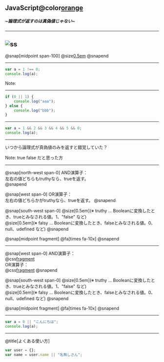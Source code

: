 ## JavaScript@color[orange](再入門)
##### ~論理式が返すのは真偽値じゃない~
---

![ss](https://qiita-image-store.s3.amazonaws.com/0/295452/profile-images/1554676443)
---

@snap[midpoint span-100]
@size[0.5em]([3歳娘<br/>「いつから論理式が真偽値のみを返すと錯覚していた？」](https://qiita.com/Yametaro/items/17f9b2baa67440b8664a))
@snapend

---
```javascript
var a = 1 !== 0;
console.log(a);
```
Note:


---
```javascript
if (0 || 1) {
    console.log("aaa");
} else {
    console.log("bbb");
}
```
---
```javascript
var a = 1 && 2 && 3 && 4 && 5 && 0;
console.log(a);
```
---
いつから論理式が真偽値のみを返すと錯覚していた？

Note:
true false だと思った方

---
@snap[north-west span-0]
AND演算子：</br>左右の値どちらもtruthyなら、trueを返す。</br>
@snapend

@snap[west span-0]
OR演算子：</br>左右の値どちらかがtruthyなら、trueを返す。
@snapend

@snap[south-west span-0]
@size[0.5em](※ truthy ... Booleanに変換したとき、trueとみなされる値。1、"false" など)</br>
@size[0.5em](※ falsy ... Booleanに変換したとき、falseとみなされる値。0、null、udefined など)
@snapend

@snap[midpoint fragment]
@fa[times fa-10x]
@snapend

---
@snap[west span-0]
AND演算子：</br>
@css[fragment](　左右の値どちらもtruthyなら、trueを返す。)</br>
OR演算子：</br>
@css[fragment](　左右の値どちらかがtruthyなら、trueを返す。)
@snapend

@snap[south-west span-0]
@size[0.5em](※ truthy ... Booleanに変換したとき、trueとみなされる値。1、"false" など)</br>
@size[0.5em](※ falsy ... Booleanに変換したとき、falseとみなされる値。0、null、udefined など)
@snapend

@snap[midpoint fragment]
@fa[times fa-10x]
@snapend

---
```javascript
var a = 0 || "こんにちは";
console.log(a);
```


---
@title[よくある使い方]
```javascript
var user = {};
var name = user.name || "名無しさん";
```

